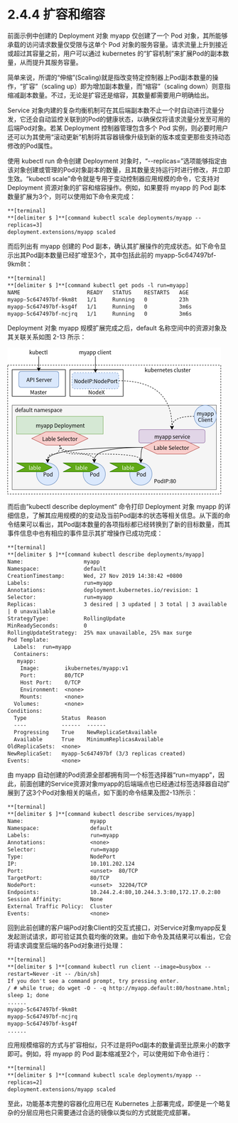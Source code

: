 [1]: /images/chapter_2/Deployment对象规模扩增完成.png

# 2.4.4 扩容和缩容

前面示例中创建的 Deployment 对象 myapp 仅创建了一个 Pod 对象，其所能够承载的访问请求数量仅受限与这单个 Pod 对象的服务容量。请求流量上升到接近或超过其容量之前，用户可以通过 kubernetes 的“扩容机制”来扩展Pod的副本数量，从而提升其服务容量。

简单来说，所谓的“伸缩”(Scaling)就是指改变特定控制器上Pod副本数量的操作，“扩容”（scaling up）即为增加副本数量，而“缩容”（scaling down）则意指缩减副本数量。不过，无论是扩容还是缩容，其数量都需要用户明确给出。

Service 对象内建的复杂均衡机制可在其后端副本数不止一个时自动进行流量分发，它还会自动监控关联到的Pod的健康状态，以确保仅将请求流量分发至可用的后端Pod对象。若某 Deployment 控制器管理包含多个 Pod 实例，则必要时用户还可以为其使用“滚动更新”机制将其容器镜像升级到新的版本或变更那些支持动态修改的Pod属性。

使用 kubectl run 命令创建 Deployment 对象时，“--replicas=”选项能够指定由该对象创建或管理的Pod对象副本的数量，且其数量支持运行时进行修改，并立即生效。“kubectl scale”命令就是专用于变动控制器应用规模的命令，它支持对 Deployment 资源对象的扩容和缩容操作。例如，如果要将 myapp 的 Pod 副本数量扩展为3个，则可以使用如下命令来完成：

```
**[terminal]
**[delimiter $ ]**[command kubectl scale deployments/myapp --replicas=3]
deployment.extensions/myapp scaled
```

而后列出有 myapp 创建的 Pod 副本，确认其扩展操作的完成状态。如下命令显示出其Pod副本数量已经扩增至3个，其中包括此前的 myapp-5c647497bf-9km8t：

```
**[terminal]
**[delimiter $ ]**[command kubectl get pods -l run=myapp]
NAME                     READY   STATUS    RESTARTS   AGE
myapp-5c647497bf-9km8t   1/1     Running   0          23h
myapp-5c647497bf-ksg4f   1/1     Running   0          3m6s
myapp-5c647497bf-ncjrq   1/1     Running   0          3m6s
```

Deployment 对象 myapp 规模扩展完成之后，default 名称空间中的资源对象及其关联关系如图 2-13 所示：

![Deployment 对象规模扩增完成][1]

而后由“kubectl describe deployment” 命令打印 Deployment 对象 myapp 的详细信息，了解其应用规模的的变动及当前Pod副本的状态等相关信息。从下面的命令结果可以看出，其Pod副本数量的各项指标都已经转换到了新的目标数量，而其事件信息中也有相应的事件显示其扩增操作已成功完成：

```
**[terminal]
**[delimiter $ ]**[command kubectl describe deployments/myapp]
Name:                   myapp
Namespace:              default
CreationTimestamp:      Wed, 27 Nov 2019 14:38:42 +0800
Labels:                 run=myapp
Annotations:            deployment.kubernetes.io/revision: 1
Selector:               run=myapp
Replicas:               3 desired | 3 updated | 3 total | 3 available | 0 unavailable
StrategyType:           RollingUpdate
MinReadySeconds:        0
RollingUpdateStrategy:  25% max unavailable, 25% max surge
Pod Template:
  Labels:  run=myapp
  Containers:
   myapp:
    Image:        ikubernetes/myapp:v1
    Port:         80/TCP
    Host Port:    0/TCP
    Environment:  <none>
    Mounts:       <none>
  Volumes:        <none>
Conditions:
  Type           Status  Reason
  ----           ------  ------
  Progressing    True    NewReplicaSetAvailable
  Available      True    MinimumReplicasAvailable
OldReplicaSets:  <none>
NewReplicaSet:   myapp-5c647497bf (3/3 replicas created)
Events:          <none>
```

由 myapp 自动创建的Pod资源全部都拥有同一个标签选择器“run=myapp”，因此，前面创建的Service资源对象myapp的后端端点也已经通过标签选择器自动扩展到了这3个Pod对象相关的端点，如下面的命令结果及图2-13所示：

```
**[terminal]
**[delimiter $ ]**[command kubectl describe services/myapp]
Name:                     myapp
Namespace:                default
Labels:                   run=myapp
Annotations:              <none>
Selector:                 run=myapp
Type:                     NodePort
IP:                       10.101.202.124
Port:                     <unset>  80/TCP
TargetPort:               80/TCP
NodePort:                 <unset>  32204/TCP
Endpoints:                10.244.2.4:80,10.244.3.3:80,172.17.0.2:80
Session Affinity:         None
External Traffic Policy:  Cluster
Events:                   <none>
```

回到此前创建的客户端Pod对象Client的交互式接口，对Service对象myapp反复发起测试请求，即可验证其负载均衡的效果。由如下命令及其结果可以看出，它会将请求调度至后端的各Pod对象进行处理：

```
**[terminal]
**[delimiter $ ]**[command kubectl run client --image=busybox --restart=Never -it -- /bin/sh]
If you don't see a command prompt, try pressing enter.
/ # while true; do wget -O - -q http://myapp.default:80/hostname.html; sleep 1; done
......
myapp-5c647497bf-9km8t
myapp-5c647497bf-ncjrq
myapp-5c647497bf-ksg4f
......
```

应用规模缩容的方式与扩容相似，只不过是将Pod副本的数量调至比原来小的数字即可。例如，将 myapp 的 Pod 副本缩减至2个，可以使用如下命令进行：

```
**[terminal]
**[delimiter $ ]**[command kubectl scale deployments/myapp --replicas=2]
deployment.extensions/myapp scaled
```

至此，功能基本完整的容器化应用已在 Kubernetes 上部署完成，即便是一个略复杂的分层应用也只需要通过合适的镜像以类似的方式就能完成部署。
